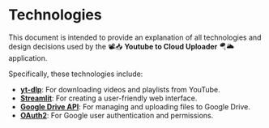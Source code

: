 # Technologies

This document is intended to provide an explanation of all technologies and design decisions used by the 📽️📥 **Youtube to Cloud Uploader** 🪂🌥️  application. 

Specifically, these technologies include: 

- [**yt-dlp**](https://github.com/yt-dlp/yt-dlp#readme): For downloading videos and playlists from YouTube.
- [**Streamlit**](https://docs.streamlit.io/): For creating a user-friendly web interface.
- [**Google Drive API**](https://developers.google.com/drive/api): For managing and uploading files to Google Drive.
- [**OAuth2**](https://oauth.net/2/): For Google user authentication and permissions.


